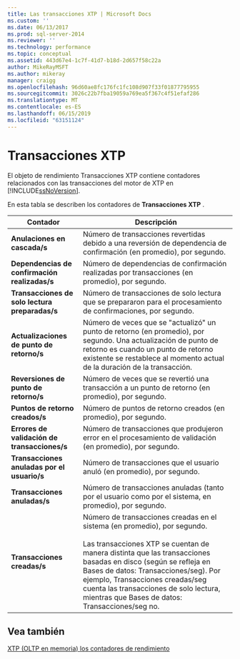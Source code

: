 ```yaml
---
title: Las transacciones XTP | Microsoft Docs
ms.custom: ''
ms.date: 06/13/2017
ms.prod: sql-server-2014
ms.reviewer: ''
ms.technology: performance
ms.topic: conceptual
ms.assetid: 443d67e4-1c7f-41d7-b18d-2d657f58c22a
author: MikeRayMSFT
ms.author: mikeray
manager: craigg
ms.openlocfilehash: 96d60ae8fc176fc1fc108d907f33f01877795955
ms.sourcegitcommit: 3026c22b7fba19059a769ea5f367c4f51efaf286
ms.translationtype: MT
ms.contentlocale: es-ES
ms.lasthandoff: 06/15/2019
ms.locfileid: "63151124"
---
```

# <a name="xtp-transactions"></a>Transacciones XTP
  El objeto de rendimiento Transacciones XTP contiene contadores relacionados con las transacciones del motor de XTP en [!INCLUDE[ssNoVersion](../../includes/ssnoversion-md.md)].  
  
 En esta tabla se describen los contadores de **Transacciones XTP** .  
  
|Contador|Descripción|  
|-------------|-----------------|  
|**Anulaciones en cascada/s**|Número de transacciones revertidas debido a una reversión de dependencia de confirmación (en promedio), por segundo.|  
|**Dependencias de confirmación realizadas/s**|Número de dependencias de confirmación realizadas por transacciones (en promedio), por segundo.|  
|**Transacciones de solo lectura preparadas/s**|Número de transacciones de solo lectura que se prepararon para el procesamiento de confirmaciones, por segundo.|  
|**Actualizaciones de punto de retorno/s**|Número de veces que se "actualizó" un punto de retorno (en promedio), por segundo. Una actualización de punto de retorno es cuando un punto de retorno existente se restablece al momento actual de la duración de la transacción.|  
|**Reversiones de punto de retorno/s**|Número de veces que se revertió una transacción a un punto de retorno (en promedio), por segundo.|  
|**Puntos de retorno creados/s**|Número de puntos de retorno creados (en promedio), por segundo.|  
|**Errores de validación de transacciones/s**|Número de transacciones que produjeron error en el procesamiento de validación (en promedio), por segundo.|  
|**Transacciones anuladas por el usuario/s**|Número de transacciones que el usuario anuló (en promedio), por segundo.|  
|**Transacciones anuladas/s**|Número de transacciones anuladas (tanto por el usuario como por el sistema, en promedio), por segundo.|  
|**Transacciones creadas/s**|Número de transacciones creadas en el sistema (en promedio), por segundo.<br /><br /> Las transacciones XTP se cuentan de manera distinta que las transacciones basadas en disco (según se refleja en Bases de datos: Transacciones/seg). Por ejemplo, Transacciones creadas/seg cuenta las transacciones de solo lectura, mientras que Bases de datos: Transacciones/seg no.|  
  
## <a name="see-also"></a>Vea también  
 [XTP &#40;OLTP en memoria&#41; los contadores de rendimiento](../../integration-services/performance/performance-counters.md)  
  
  
